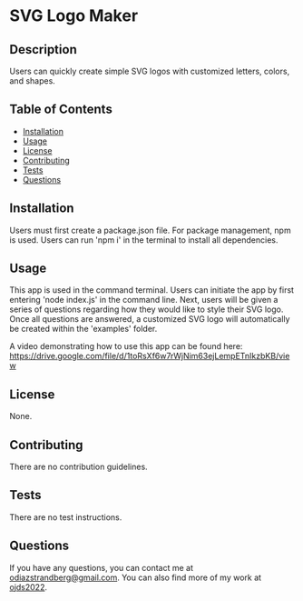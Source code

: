 # SVG Logo Maker

## Description
Users can quickly create simple SVG logos with customized letters, colors, and shapes.

## Table of Contents
- [Installation](#installation)
- [Usage](#usage)
- [License](#license)
- [Contributing](#contributing)
- [Tests](#tests)
- [Questions](#questions)

## Installation
Users must first create a package.json file. For package management, npm is used. Users can run 'npm i' in the terminal to install all dependencies. 

## Usage
This app is used in the command terminal. Users can initiate the app by first entering 'node index.js' in the command line. Next, users will be given a series of questions regarding how they would like to style their SVG logo. Once all questions are answered, a customized SVG logo will automatically be created within the 'examples' folder.

A video demonstrating how to use this app can be found here: https://drive.google.com/file/d/1toRsXf6w7rWjNim63ejLempETnIkzbKB/view

## License
None.

## Contributing
There are no contribution guidelines.

## Tests
There are no test instructions.

## Questions
If you have any questions, you can contact me at [odiazstrandberg@gmail.com](mailto:odiazstrandberg@gmail.com). 
You can also find more of my work at [ojds2022](https://github.com/ojds2022).

